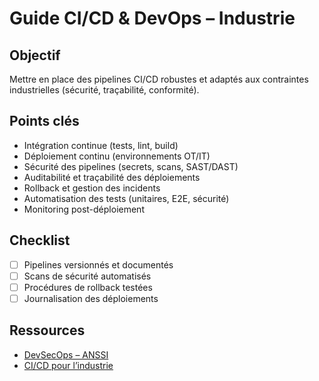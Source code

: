 # Guide CI/CD & DevOps – Industrie

## Objectif
Mettre en place des pipelines CI/CD robustes et adaptés aux contraintes industrielles (sécurité, traçabilité, conformité).

## Points clés
- Intégration continue (tests, lint, build)
- Déploiement continu (environnements OT/IT)
- Sécurité des pipelines (secrets, scans, SAST/DAST)
- Auditabilité et traçabilité des déploiements
- Rollback et gestion des incidents
- Automatisation des tests (unitaires, E2E, sécurité)
- Monitoring post-déploiement

## Checklist
- [ ] Pipelines versionnés et documentés
- [ ] Scans de sécurité automatisés
- [ ] Procédures de rollback testées
- [ ] Journalisation des déploiements

## Ressources
- [DevSecOps – ANSSI](https://www.ssi.gouv.fr/guide/devsecops/)
- [CI/CD pour l’industrie](https://www.redhat.com/fr/topics/devops/what-is-ci-cd)

